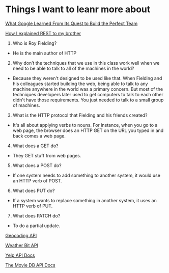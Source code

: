 # Things I want to leanr more about

[What Google Learned From Its Quest to Build the Perfect Team](https://www.google.com/amp/mobile.nytimes.com/2016/02/28/magazine/what-google-learned-from-its-quest-to-build-the-perfect-team.amp.html)

[How I explained REST to my brother](https://gist.github.com/brookr/5977550)

1. Who is Roy Fielding?

- He is the main author of HTTP

2. Why don’t the techniques that we use in this class work well when we need to be able to talk to all of the machines in the world?

- Because they weren't designed to be used like that. When Fielding and his colleagues started building the web, being able to talk to any machine anywhere in the world was a primary concern. But most of the techniques developers later used to get computers to talk to each other didn't have those requirements. You just needed to talk to a small group of machines.



3. What is the HTTP protocol that Fielding and his friends created?

- It's all about applying verbs to nouns. For instance, when you go to a web page, the browser does an HTTP GET on the URL you typed in and back comes a web page.


4. What does a GET do?

- They GET stuff from web pages.

5. What does a POST do?

- If one system needs to add something to another system, it would use an HTTP verb of POST.

6. What does PUT do?

- If a system wants to replace something in another system, it uses an HTTP verb of PUT.

7. What does PATCH do?

- To do a partial update.

[Geocoding API](https://locationiq.com/)

[Weather Bit API](https://www.weatherbit.io/)

[Yelp API Docs](https://www.yelp.com/developers/documentation/v3/business_search)

[The Movie DB API Docs](https://developers.themoviedb.org/3/getting-started/introduction)
